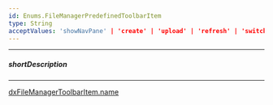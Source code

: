 ```yaml
---
id: Enums.FileManagerPredefinedToolbarItem
type: String
acceptValues: 'showNavPane' | 'create' | 'upload' | 'refresh' | 'switchView' | 'download' | 'move' | 'copy' | 'rename' | 'delete' | 'clearSelection' | 'separator'
---
```

---
##### shortDescription
<!-- Description goes here -->

---
<!-- Description goes here -->
[dxFileManagerToolbarItem.name](_hidden\dxFileManagerToolbarItem\name.md)